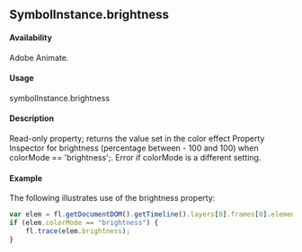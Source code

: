 ## SymbolInstance.brightness

#### Availability

Adobe Animate.

#### Usage

symbolInstance.brightness

#### Description

Read-only property; returns the value set in the color effect Property Inspector for brightness (percentage between - 100 and 100) when colorMode == 'brightness';. Error if colorMode is a different setting.

#### Example

The following illustrates use of the brightness property:

```javascript
var elem = fl.getDocumentDOM().getTimeline().layers[0].frames[0].elements[0];
if (elem.colorMode == "brightness") {
    fl.trace(elem.brightness);
}
```
